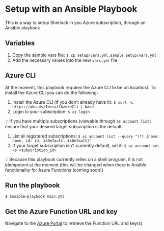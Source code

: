 # Setup with an Ansible Playbook

This is a way to setup Sherlock in you Azure subscription, through an Ansible playbook

## Variables

1. Copy the sample vars file: `$ cp setup/vars.yml.sample setup/vars.yml`
1. Add the necessary values into the new `vars.yml` file

## Azure CLI

At the moment, this playbook requires the Azure CLI to be on localhost. To install the Azure CLI you can do the following:

1. Install the Azure CLI (if you don't already have it): `$ curl -L https://aka.ms/InstallAzureCli | bash`
1. Login to your subscription: `$ az login`

:bulb: If you have multiple subscriptions (viewable through `az account list`) ensure that your desired target subscription is the default:

1. List all registered subscriptions: `$ az account list --query "[*].{name: name, id: id, isDefault: isDefault}"`
1. If your target subscription isn't currently default, set it: `$ az account set -s <subscription_id>`

:bulb: Because this playbook currently relies on a shell program, it is not idempotent at the moment (this will be changed when there is Ansible functionality for Azure Functions (coming soon))

## Run the playbook

```
$ ansible-playbook main.yml
```

## Get the Azure Function URL and key

Navigate to the [Azure Portal](https://portal.azure.com) to retrieve the Function URL and key(s)
